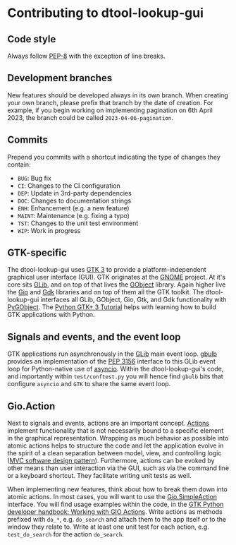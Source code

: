 Contributing to dtool-lookup-gui
================================

Code style
----------
Always follow [PEP-8](https://www.python.org/dev/peps/pep-0008/) with the exception of line breaks.

Development branches
--------------------
New features should be developed always in its own branch. When creating your own branch,
please prefix that branch by the date of creation.
For example, if you begin working on implementing pagination on 6th April 2023, the branch could be called `2023-04-06-pagination`.

Commits
-------
Prepend you commits with a shortcut indicating the type of changes they contain:
* `BUG`: Bug fix
* `CI`: Changes to the CI configuration
* `DEP`: Update in 3rd-party dependencies
* `DOC`: Changes to documentation strings
* `ENH`: Enhancement (e.g. a new feature)
* `MAINT`: Maintenance (e.g. fixing a typo)
* `TST`: Changes to the unit test environment
* `WIP`: Work in progress

GTK-specific
------------

The dtool-lookup-gui uses [GTK 3](/https://docs.gtk.org/gtk3/) to provide a platform-independent graphical user interface (GUI). 
GTK originates at the [GNOME](https://wiki.gnome.org/) project.
At it's core sits [GLib](https://gitlab.gnome.org/GNOME/glib/), and on top of that lives the [GObject](https://docs.gtk.org/gobject/) library. 
Again higher live the [Gio](https://docs.gtk.org/gio/) and [Gdk](https://docs.gtk.org/gdk4/) libraries and on top of them all the GTK toolkit.
The dtool-lookup-gui interfaces all GLib, GObject, Gio, Gtk, and Gdk functionality with [PyGObject](https://pygobject.readthedocs.io/en/latest/). 
The [Python GTK+ 3 Tutorial](https://python-gtk-3-tutorial.readthedocs.io/en/latest/) helps with learning how to build GTK applications with Python. 

Signals and events, and the event loop
--------------------------------------

GTK applications run asynchronously in the [GLib](https://docs.gtk.org/glib/) main event loop. [gbulb](https://github.com/beeware/gbulb) provides an implementation of the [PEP 3156](https://peps.python.org/pep-3156/) interface to this GLib event loop for Python-native use of [asyncio](https://docs.python.org/3/library/asyncio.html). 
Within the dtool-lookup-gui's code, and importantly within `test/conftest.py` you will hence find `gbulb` bits that configure `asyncio` and `GTK` to share the same event loop.

Gio.Action 
----------

Next to signals and events, actions are an important concept. 
[Actions](https://docs.gtk.org/gio/iface.Action.html) implement functionality that is not necessarily bound to a specific element in the graphical representation. 
Wrapping as much behavior as possible into atomic actions helps to structure the code and let the application evolve in the spirit of a clean separation between model, view, and controlling logic ([MVC software design pattern](https://en.wikipedia.org/wiki/Model%E2%80%93view%E2%80%93controller)). 
Furthermore, actions can be evoked by other means than user interaction via the GUI, such as via the command line or a keyboard shortcut.
They facilitate writing unit tests as well.

When implementing new features, think about how to break them down into atomic actions. 
In most cases, you will want to use the [Gio.SimpleAction](https://lazka.github.io/pgi-docs/Gio-2.0/interfaces/SimpleAction.html) interface.
You will find usage examples within the code, in the [GTK Python developer handbook: Working with GIO Actions](https://bharatkalluri.gitbook.io/gnome-developer-handbook/writing-apps-using-python/working-with-gio-gactions). 
Write actions as methods prefixed with `do_*`, e.g. `do_search` and attach them to the app itself or to the window they relate to.
Write at least one unit test for each action, e.g. `test_do_search` for the action `do_search`.